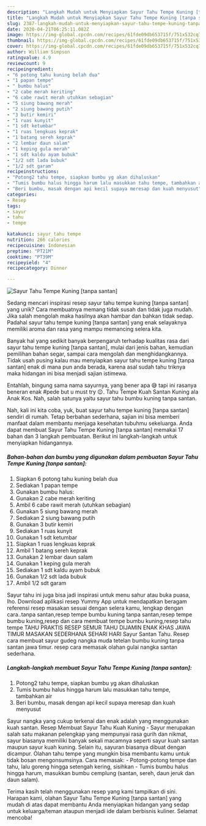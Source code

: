 ```yaml
---
description: "Langkah Mudah untuk Menyiapkan Sayur Tahu Tempe Kuning [tanpa santan] Anti Gagal"
title: "Langkah Mudah untuk Menyiapkan Sayur Tahu Tempe Kuning [tanpa santan] Anti Gagal"
slug: 2387-langkah-mudah-untuk-menyiapkan-sayur-tahu-tempe-kuning-tanpa-santan-anti-gagal
date: 2020-04-21T06:25:11.082Z
image: https://img-global.cpcdn.com/recipes/61fde09db653715f/751x532cq70/sayur-tahu-tempe-kuning-tanpa-santan-foto-resep-utama.jpg
thumbnail: https://img-global.cpcdn.com/recipes/61fde09db653715f/751x532cq70/sayur-tahu-tempe-kuning-tanpa-santan-foto-resep-utama.jpg
cover: https://img-global.cpcdn.com/recipes/61fde09db653715f/751x532cq70/sayur-tahu-tempe-kuning-tanpa-santan-foto-resep-utama.jpg
author: William Simpson
ratingvalue: 4.9
reviewcount: 9
recipeingredient:
- "6 potong tahu kuning belah dua"
- "1 papan tempe"
- " bumbu halus"
- "2 cabe merah keriting"
- "6 cabe rawit merah utuhkan sebagian"
- "5 siung bawang merah"
- "2 siung bawang putih"
- "3 butir kemiri"
- "1 ruas kunyit"
- "1 sdt ketumbar"
- "1 ruas lengkuas keprak"
- "1 batang sereh keprak"
- "2 lembar daun salam"
- "1 keping gula merah"
- "1 sdt kaldu ayam bubuk"
- "1/2 sdt lada bubuk"
- "1/2 sdt garam"
recipeinstructions:
- "Potong2 tahu tempe, siapkan bumbu yg akan dihaluskan"
- "Tumis bumbu halus hingga harum lalu masukkan tahu tempe, tambahkan air"
- "Beri bumbu, masak dengan api kecil supaya meresap dan kuah menyusut"
categories:
- Resep
tags:
- sayur
- tahu
- tempe

katakunci: sayur tahu tempe 
nutrition: 266 calories
recipecuisine: Indonesian
preptime: "PT21M"
cooktime: "PT39M"
recipeyield: "4"
recipecategory: Dinner

---
```



![Sayur Tahu Tempe Kuning [tanpa santan]](https://img-global.cpcdn.com/recipes/61fde09db653715f/751x532cq70/sayur-tahu-tempe-kuning-tanpa-santan-foto-resep-utama.jpg)

Sedang mencari inspirasi resep sayur tahu tempe kuning [tanpa santan] yang unik? Cara membuatnya memang tidak susah dan tidak juga mudah. Jika salah mengolah maka hasilnya akan hambar dan bahkan tidak sedap. Padahal sayur tahu tempe kuning [tanpa santan] yang enak selayaknya memiliki aroma dan rasa yang mampu memancing selera kita.

Banyak hal yang sedikit banyak berpengaruh terhadap kualitas rasa dari sayur tahu tempe kuning [tanpa santan], mulai dari jenis bahan, kemudian pemilihan bahan segar, sampai cara mengolah dan menghidangkannya. Tidak usah pusing kalau mau menyiapkan sayur tahu tempe kuning [tanpa santan] enak di mana pun anda berada, karena asal sudah tahu triknya maka hidangan ini bisa menjadi sajian istimewa.

Entahlah, bingung sama nama sayurnya, yang bener apa 😅 tapi ini rasanya beneran enak #pede but u must try 😉. Tahu Tempe Kuah Santan Kuning ala Anak Kos. Nah, salah satunya yaitu sayur tahu bumbu kuning tanpa santan.


Nah, kali ini kita coba, yuk, buat sayur tahu tempe kuning [tanpa santan] sendiri di rumah. Tetap berbahan sederhana, sajian ini bisa memberi manfaat dalam membantu menjaga kesehatan tubuhmu sekeluarga. Anda dapat membuat Sayur Tahu Tempe Kuning [tanpa santan] memakai 17 bahan dan 3 langkah pembuatan. Berikut ini langkah-langkah untuk menyiapkan hidangannya.

<!--inarticleads1-->

##### Bahan-bahan dan bumbu yang digunakan dalam pembuatan Sayur Tahu Tempe Kuning [tanpa santan]:

1. Siapkan 6 potong tahu kuning belah dua
1. Sediakan 1 papan tempe
1. Gunakan  bumbu halus:
1. Gunakan 2 cabe merah keriting
1. Ambil 6 cabe rawit merah (utuhkan sebagian)
1. Gunakan 5 siung bawang merah
1. Sediakan 2 siung bawang putih
1. Gunakan 3 butir kemiri
1. Sediakan 1 ruas kunyit
1. Gunakan 1 sdt ketumbar
1. Siapkan 1 ruas lengkuas keprak
1. Ambil 1 batang sereh keprak
1. Gunakan 2 lembar daun salam
1. Gunakan 1 keping gula merah
1. Sediakan 1 sdt kaldu ayam bubuk
1. Gunakan 1/2 sdt lada bubuk
1. Ambil 1/2 sdt garam


Sayur tahu ini juga bisa jadi inspirasi untuk menu sahur atau buka puasa, lho. Download aplikasi resep Yummy App untuk mendapatkan beragam referensi resep masakan sesuai dengan selera kamu, lengkap dengan cara..tanpa santan,resep tempe bumbu kuning tanpa santan,resep tempe bumbu kuning,resep dan cara membuat tempe bumbu kuning,resep tahu tempe TAHU PRAKTIS RESEP SEMUR TAHU DIJAMIN ENAK KHAS JAWA TIMUR MASAKAN SEDERHANA SEHARI HARI Sayur Santan Tahu. Resep cara membuat sayur gudeg nangka muda tetelan bumbu kuning tanpa santan jawa timur. resep cara memasak olahan gulai nangka santan sederhana. 

<!--inarticleads2-->

##### Langkah-langkah membuat Sayur Tahu Tempe Kuning [tanpa santan]:

1. Potong2 tahu tempe, siapkan bumbu yg akan dihaluskan
1. Tumis bumbu halus hingga harum lalu masukkan tahu tempe, tambahkan air
1. Beri bumbu, masak dengan api kecil supaya meresap dan kuah menyusut


Sayur nangka yang cukup terkenal dan enak adalah yang menggunakan kuah santan. Resep Membuat Sayur Tahu Kuah Kuning - Sayur merupakan salah satu makanan pelengkap yang mempunyai rasa gurih dan nikmat, sayur biasanya memiliki banyak sekali macamnya seperti sayur kuah santan maupun sayur kuah kuning. Selain itu, sayuran biasanya dibuat dengan dicampur. Olahan tahu tempe yang mungkin bisa membantu kamu untuk tidak bosan mengonsumsinya. Cara memasak: - Potong-potong tempe dan tahu, lalu goreng hingga setengah kering, sisihkan - Tumis bumbu halus hingga harum, masukkan bumbu cemplung (santan, sereh, daun jeruk dan daun salam). 

Terima kasih telah menggunakan resep yang kami tampilkan di sini. Harapan kami, olahan Sayur Tahu Tempe Kuning [tanpa santan] yang mudah di atas dapat membantu Anda menyiapkan hidangan yang sedap untuk keluarga/teman ataupun menjadi ide dalam berbisnis kuliner. Selamat mencoba!
